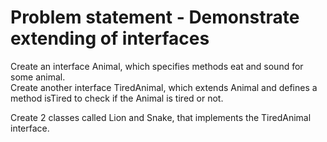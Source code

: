 # Problem statement - Demonstrate extending of interfaces

Create an interface Animal, which specifies methods eat and sound for some animal.\
Create another interface TiredAnimal, which extends Animal and defines a method isTired to check if the Animal is tired or not.

Create 2 classes called Lion and Snake, that implements the TiredAnimal interface.
